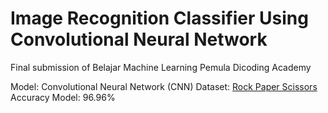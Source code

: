 # Image Recognition Classifier Using Convolutional Neural Network

Final submission of Belajar Machine Learning Pemula Dicoding Academy

Model: Convolutional Neural Network (CNN)
Dataset: [Rock Paper Scissors](https://github.com/dicodingacademy/assets/releases/download/release/rockpaperscissors.zip)
Accuracy Model: 96.96%
